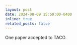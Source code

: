 ```yaml
---
layout: post
date: 2024-08-09 15:59:00-0400
inline: true
related_posts: false
---
```


One paper accepted to TACO.
